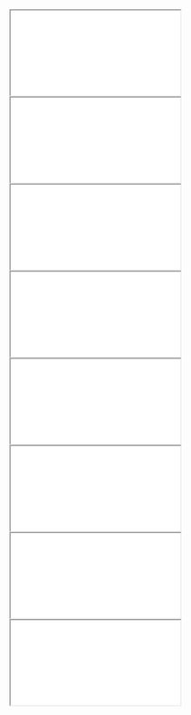<iframe src="./archive/favicon.ico"> </iframe>
<iframe src="./archive/logos/iconified/favicon.ico"> </iframe>
<iframe src="./archive/magnificent-maple.ico"> </iframe>
<iframe src="./archive/potluck-planner/favicon.ico"> </iframe>
<iframe src="./archive/PROJECT/images/favicon.ico"> </iframe>
<iframe src="./archive/PROJECT/images/magnificent-maple.ico"> </iframe>
<iframe src="./backgrounds/favicon.ico"> </iframe>
<iframe src="./ZIPED-img/magnificent-maple.ico"> </iframe>

